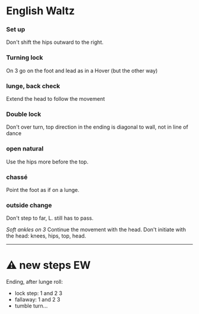# English Waltz

### Set up

Don't shift the hips outward to the right.

### Turning lock

On 3 go on the foot and lead as in a Hover (but the other way)

### lunge, back check

Extend the head to follow the movement

### Double lock

Don't over turn, top direction in the ending is diagonal to wall, not in line of dance

### open natural

Use the hips more before the top.

### chassé

Point the foot as if on a lunge.

### outside change

Don't step to far, L. still has to pass.

*Soft ankles on 3*
Continue the movement with the head. Don't initiate with the head: knees, hips, top, head.

---

# :warning: new steps EW

Ending, after lunge roll:

- lock step: 1 and 2 3
- fallaway: 1 and 2 3
- tumble turn...
